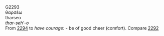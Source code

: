 G2293  
θαρσέω  
tharseō  
*thar-seh‘-o*  
From [2294](g2294) to *have* *courage*: - be of good cheer (comfort).
Compare [2292](g2292)  
